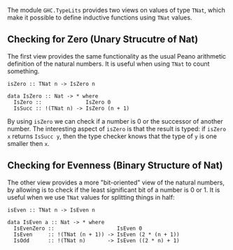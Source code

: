 
The module `GHC.TypeLits` provides two views on values of type `TNat`,
which make it possible to define inductive functions using `TNat` values.

## Checking for Zero (Unary Strucutre of Nat)


The first view provides the same functionality as the usual
Peano arithmetic definition of the natural numbers.  It
is useful when using `TNat` to count something.

```wiki
isZero :: TNat n -> IsZero n

data IsZero :: Nat -> * where
  IsZero ::              IsZero 0
  IsSucc :: !(TNat n) -> IsZero (n + 1)
```


By using `isZero` we can check if a number is 0 or the successor
of another number.  The interesting aspect of `isZero` is that
the result is typed:  if `isZero x` returns `IsSucc y`,
then the type checker knows that the type of `y` is one smaller
then `x`.

## Checking for Evenness (Binary Structure of Nat)


The other view provides a more "bit-oriented" view of
the natural numbers, by allowing is to check if the least
significant bit of a number is 0 or 1.  It is useful
when we use `TNat` values for splitting things
in half:

```wiki
isEven :: TNat n -> IsEven n

data IsEven a :: Nat -> * where
  IsEvenZero ::                    IsEven 0
  IsEven     :: !(TNat (n + 1)) -> IsEven (2 * (n + 1))
  IsOdd      :: !(TNat n)       -> IsEven ((2 * n) + 1)
```